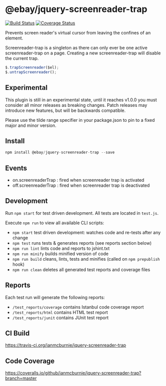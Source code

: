 # @ebay/jquery-screenreader-trap

<p>
    <a href="https://travis-ci.org/ianmcburnie/jquery-screenreader-trap"><img src="https://api.travis-ci.org/ianmcburnie/jquery-screenreader-trap.svg?branch=master" alt="Build Status" /></a>
    <a href='https://coveralls.io/github/ianmcburnie/jquery-screenreader-trap?branch=master'><img src='https://coveralls.io/repos/ianmcburnie/jquery-screenreader-trap/badge.svg?branch=master&service=github' alt='Coverage Status' /></a>
</p>

Prevents screen reader's virtual cursor from leaving the confines of an element.

Screenreader-trap is a singleton as there can only ever be one active
screenreader-trap on a page. Creating a new screenreader-trap will disable the
current trap.

```js
$.trapScreenreader($el);
$.untrapScreenreader();
```

## Experimental

This plugin is still in an experimental state, until it reaches v1.0.0 you must consider all minor releases as breaking changes. Patch releases may introduce new features, but will be backwards compatible.

Please use the tilde range specifier in your package.json to pin to a fixed major and minor version.

## Install

```js
npm install @ebay/jquery-screenreader-trap --save
```

## Events

* on.screenreaderTrap : fired when screenreader trap is activated
* off.screenreaderTrap : fired when screenreader trap is deactivated

## Development

Run `npm start` for test driven development. All tests are located in `test.js`.

Execute `npm run` to view all available CLI scripts:

* `npm start` test driven development: watches code and re-tests after any change
* `npm test` runs tests & generates reports (see reports section below)
* `npm run lint` lints code and reports to jshint.txt
* `npm run minify` builds minified version of code
* `npm run build` cleans, lints, tests and minifies (called on `npm prepublish` hook)
* `npm run clean` deletes all generated test reports and coverage files

## Reports

Each test run will generate the following reports:

* `/test_reports/coverage` contains Istanbul code coverage report
* `/test_reports/html` contains HTML test report
* `/test_reports/junit` contains JUnit test report

## CI Build

https://travis-ci.org/ianmcburnie/jquery-screenreader-trap

## Code Coverage

https://coveralls.io/github/ianmcburnie/jquery-screenreader-trap?branch=master
